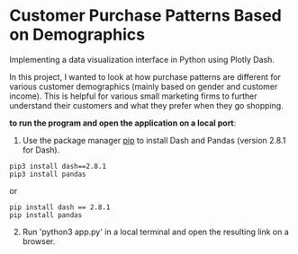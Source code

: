 # Customer Purchase Patterns Based on Demographics

Implementing a data visualization interface in Python using Plotly Dash. 

In this project, I wanted to look at how purchase patterns are different for various customer demographics (mainly based on gender and customer income). This is helpful for various small marketing firms to further understand their customers and what they prefer when they go shopping. 

**to run the program and open the application on a local port**: 

1. Use the package manager [pip](https://pypi.org/project/pip/) to install Dash and Pandas (version 2.8.1 for Dash).

```
pip3 install dash==2.8.1
pip3 install pandas
```
or 

```
pip install dash == 2.8.1
pip install pandas
```

2. Run 'python3 app.py' in a local terminal and open the resulting link on a browser.



